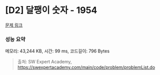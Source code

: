 # [D2] 달팽이 숫자 - 1954 

[문제 링크](https://swexpertacademy.com/main/code/problem/problemDetail.do?contestProbId=AV5PobmqAPoDFAUq) 

### 성능 요약

메모리: 43,244 KB, 시간: 99 ms, 코드길이: 796 Bytes



> 출처: SW Expert Academy, https://swexpertacademy.com/main/code/problem/problemList.do